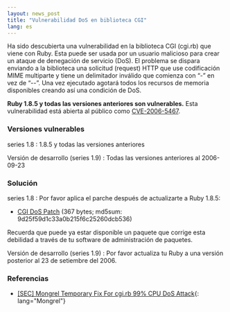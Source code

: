 ```yaml
---
layout: news_post
title: "Vulnerabilidad DoS en biblioteca CGI"
lang: es
---
```


Ha sido descubierta una vulnerabilidad en la biblioteca CGI (cgi.rb) que
viene con Ruby. Esta puede ser usada por un usuario malicioso para crear
un ataque de denegación de servicio (DoS). El problema se dispara
enviando a la biblioteca una solicitud (request) HTTP que use
codificación MIME multiparte y tiene un delimitador inválido que
comienza con “-” en vez de “--”. Una vez ejecutado agotará todos los
recursos de memoria disponibles creando así una condición de DoS.

**Ruby 1.8.5 y todas las versiones anteriores son vulnerables.** Esta
vulnerabilidad está abierta al público como [CVE-2006-5467][1].

### Versiones vulnerables

series 1.8
: 1\.8.5 y todas las versiones anteriores

Versión de desarrollo (series 1.9)
: Todas las versiones anteriores al 2006-09-23

### Solución

series 1.8
: Por favor aplica el parche después de actualizarte a Ruby 1.8.5:
  * [CGI DoS Patch][2] (367 bytes; md5sum:
    9d25f59d1c33a0b215f6c25260dcb536)
  
  Recuerda que puede ya estar disponible un paquete que corrige esta
  debilidad a través de tu software de administración de paquetes.

Versión de desarrollo (series 1.9)
: Por favor actualiza tu Ruby a una versión posterior al 23 de setiembre
  del 2006.

### Referencias

* [ \[SEC\] Mongrel Temporary Fix For cgi.rb 99% CPU DoS Attack][3]{:
  lang="Mongrel"}



[1]: http://cve.mitre.org/cgi-bin/cvename.cgi?name=CVE-2006-5467 
[2]: http://ftp.ruby-lang.org/pub/ruby/1.8/ruby-1.8.5-cgi-dos-1.patch 
[3]: http://rubyforge.org/pipermail/mongrel-users/2006-October/001946.html 
